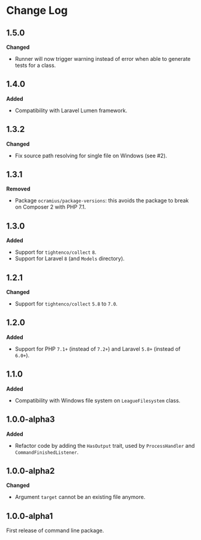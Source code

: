 # Change Log

## 1.5.0

**Changed**

- Runner will now trigger warning instead of error when able to generate tests for a class.

## 1.4.0

**Added**

- Compatibility with Laravel Lumen framework.

## 1.3.2

**Changed**

- Fix source path resolving for single file on Windows (see #2).

## 1.3.1

**Removed**

- Package `ocramius/package-versions`: this avoids the package to break on Composer 2 with PHP 7.1.

## 1.3.0

**Added**

- Support for `tightenco/collect` `8`.
- Support for Laravel `8` (and `Models` directory).

## 1.2.1

**Changed**

- Support for `tightenco/collect` `5.8` to `7.0`.

## 1.2.0

**Added**

- Support for PHP `7.1+` (instead of `7.2+`) and Laravel `5.8+` (instead of `6.0+`).

## 1.1.0

**Added**

- Compatibility with Windows file system on `LeagueFilesystem` class.

## 1.0.0-alpha3

**Added**

- Refactor code by adding the `HasOutput` trait, used by `ProcessHandler`
  and `CommandFinishedListener`.

## 1.0.0-alpha2

**Changed**

- Argument `target` cannot be an existing file anymore.

## 1.0.0-alpha1

First release of command line package.
